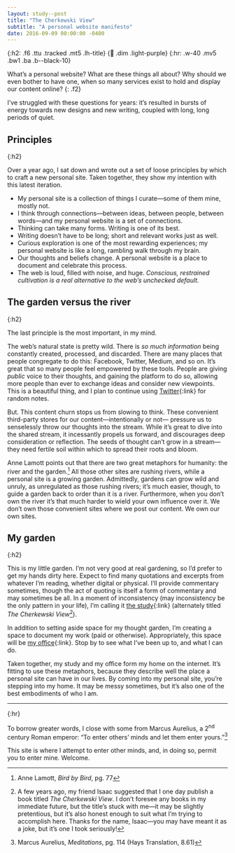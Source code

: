 ```yaml
---
layout: study--post
title: "The Cherkewski View"
subtitle: "A personal website manifesto"
date: 2016-09-09 00:00:00 -0400
---
```


{:h2: .f6 .ttu .tracked .mt5 .lh-title}
{:link: .dim .light-purple}
{:hr: .w-40 .mv5 .bw1 .ba .b--black-10}

What’s a personal website? What are these things all about? Why should we even bother to have one, when so many services
exist to hold and display our content online?
{: .f2}

I’ve struggled with these questions for years: it’s resulted in bursts of energy towards new designs and new writing,
coupled with long, long periods of quiet.

## Principles
{:h2}

Over a year ago, I sat down and wrote out a set of loose principles by which to craft a new personal site. Taken together,
they show my intention with this latest iteration.

* My personal site is a collection of things I curate—some of them mine, mostly not.
* I think through connections—between ideas, between people, between words—and my personal website is a set of connections.
* Thinking can take many forms. Writing is one of its best.
* Writing doesn’t have to be long; short and relevant works just as well.
* Curious exploration is one of the most rewarding experiences; my personal website is like a long, rambling walk through
  my brain.
* Our thoughts and beliefs change. A personal website is a place to document and celebrate this process.
* The web is loud, filled with noise, and huge. *Conscious, restrained cultivation is a real alternative to
  the web’s unchecked default.*

## The garden versus the river
{:h2}

The last principle is the most important, in my mind.

The web’s natural state is pretty wild. There is *so much information* being constantly created, processed, and discarded.
There are many places that people congregate to do this: Facebook, Twitter, Medium, and so on. It’s great that so many
people feel empowered by these tools. People are giving *public* voice to their thoughts, and gaining the platform to do
so, allowing more people than ever to exchange ideas and consider new viewpoints. This is a beautiful thing, and I plan
to continue using [Twitter](https://twitter.com/lchski){:link} for random notes.

But. This content churn stops us from slowing to think. These convenient third-party stores for our content—intentionally or not—
pressure us to senselessly throw our thoughts into the stream. While it’s great to dive into the shared stream, it incessantly
propels us forward, and discourages deep consideration or reflection. The seeds of thought can’t grow in a stream—they
need fertile soil within which to spread their roots and bloom.

Anne Lamott points out that there are two great metaphors for humanity: the river and the garden.[^lamott]
All those other sites are rushing rivers, while a personal site is a growing garden. Admittedly, gardens can grow wild
and unruly, as unregulated as those rushing rivers; it’s much easier, though, to guide a garden back to order than it is
a river. Furthermore, when you don’t own the river it’s that much harder to wield your own influence over it. We don’t
own those convenient sites where we post our content. We own our own sites.

[^lamott]: Anne Lamott, *Bird by Bird*, pg. 77

## My garden
{:h2}

This is my little garden. I’m not very good at real gardening, so I’d prefer to get my hands dirty here. Expect to find
many quotations and excerpts from whatever I’m reading, whether digital or physical. I’ll provide commentary sometimes,
though the act of quoting is itself a form of commentary and may sometimes be all. In a moment of inconsistency (may 
inconsistency be the only pattern in your life), I’m calling it [the study](/study){:link} (alternately titled
*The Cherkewski View*[^cherkewski-view]).

In addition to setting aside space for my thought garden, I’m creating a space to document my work (paid or otherwise).
Appropriately, this space will be [my office](/office){:link}. Stop by to see what I’ve been up to, and what I can do.

Taken together, my study and my office form my home on the internet. It’s fitting to use these metaphors, because
they describe well the place a personal site can have in our lives. By coming into my personal site, you’re stepping into
my home. It may be messy sometimes, but it’s also one of the best embodiments of who I am.

---
{:hr}

To borrow greater words, I close with some from Marcus Aurelius, a 2<sup>nd</sup> century Roman emperor:
“To enter others’ minds and let them enter yours.”[^aurelius]

[^aurelius]: Marcus Aurelius, *Meditations*, pg. 114 (Hays Translation, 8.61) 

This site is where I attempt to enter other minds, and, in doing so, permit you to enter mine. Welcome.

[^cherkewski-view]:
	A few years ago, my friend Isaac suggested that I one day publish a book titled *The Cherkewski View*. I don’t foresee
	any books in my immediate future, but the title’s stuck with me—it may be slightly pretentious, but it’s also honest 
	enough to suit what I’m trying to accomplish here. Thanks for the name, Isaac—you may have meant it as a joke, but it’s
	one I took seriously!

